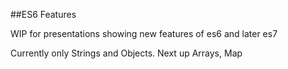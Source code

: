 ##ES6 Features

WIP for presentations showing new features of es6 and later es7

Currently only Strings and Objects. Next up Arrays, Map
